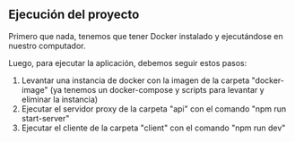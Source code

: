## Ejecución del proyecto

Primero que nada, tenemos que tener Docker instalado y ejecutándose en nuestro computador. 

Luego, para ejecutar la aplicación, debemos seguir estos pasos: 

1. Levantar una instancia de docker con la imagen de la carpeta "docker-image" (ya tenemos un docker-compose y scripts para levantar y eliminar la instancia)
2. Ejecutar el servidor proxy de la carpeta "api" con el comando "npm run start-server"
3. Ejecutar el cliente de la carpeta "client" con el comando "npm run dev"